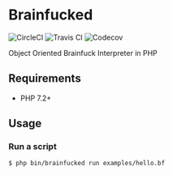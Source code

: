 # Brainfucked

![CircleCI](https://img.shields.io/circleci/build/gh/Siketyan/Brainfucked?label=CircleCI&logo=CircleCI&style=for-the-badge)
![Travis CI](https://img.shields.io/travis/com/Siketyan/Brainfucked?label=Travis%20CI&logo=travis%20ci&logoColor=white&style=for-the-badge)
![Codecov](https://img.shields.io/codecov/c/gh/Siketyan/Brainfucked?logo=codecov&logoColor=white&style=for-the-badge)

Object Oriented Brainfuck Interpreter in PHP

## Requirements
- PHP 7.2+

## Usage
### Run a script
```console
$ php bin/brainfucked run examples/hello.bf
```
